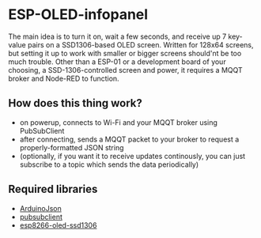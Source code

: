 # ESP-OLED-infopanel
The main idea is to turn it on, wait a few seconds, and receive up 7 key-value pairs on a SSD1306-based OLED screen. Written for 128x64 screens, but setting it up to work with smaller or bigger screens should'nt be too much trouble.
Other than a ESP-01 or a development board of your choosing, a SSD-1306-controlled screen and power, it requires a MQQT broker and Node-RED to function. 


## How does this thing work?
- on powerup, connects to Wi-Fi and your MQQT broker using PubSubClient
- after connecting, sends a MQQT packet to your broker to request a properly-formatted JSON string
- (optionally, if you want it to receive updates continously, you can just subscribe to a topic which sends the data periodically)

## Required libraries

 * [ArduinoJson](https://github.com/bblanchon/ArduinoJson)
 * [pubsubclient](https://github.com/knolleary/pubsubclient)
 * [esp8266-oled-ssd1306](https://github.com/ThingPulse/esp8266-oled-ssd1306)
